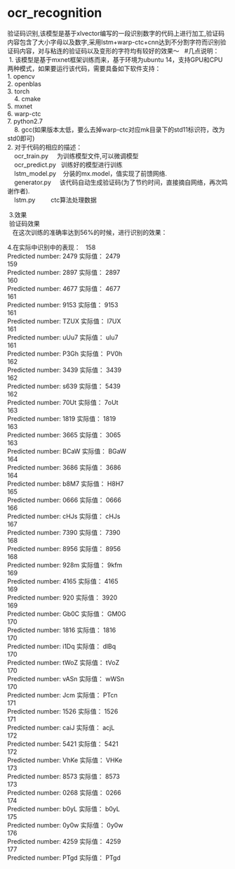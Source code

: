 # ocr_recognition
验证码识别,该模型是基于xlvector编写的一段识别数字的代码上进行加工,验证码内容包含了大小字母以及数字,采用lstm+warp-ctc+cnn达到不分割字符而识别验证码内容，对与粘连的验证码以及变形的字符均有较好的效果～  
#几点说明：  
  1. 该模型是基于mxnet框架训练而来，基于环境为ubuntu 14，支持GPU和CPU两种模式，如果要运行该代码，需要具备如下软件支持：   
     1. opencv   
     2. openblas   
     3. torch   
     4. cmake   
     5. mxnet   
     6. warp-ctc   
     7. python2.7   
     8. gcc(如果版本太低，要么去掉warp-ctc对应mk目录下的std11标识符，改为std0即可)   
  2. 对于代码的相应的描述：    
     ocr_train.py     为训练模型文件,可以微调模型   
     ocr_predict.py   训练好的模型进行训练   
     lstm_model.py    分装的mx.model，值实现了前馈网络.   
     generator.py     该代码自动生成验证码(为了节约时间，直接摘自网络，再次鸣谢作者).    
     lstm.py          ctc算法处理数据     
            
  3.效果    
  验证码效果  
    在这次训练的准确率达到56%的时候，进行识别的效果：   
    
 4.在实际中识别中的表现：  
158  
Predicted number: 2479  实际值： 2479   
159   
Predicted number: 2897  实际值： 2897   
160     
Predicted number: 4677  实际值： 4677    
161    
Predicted number: 9153  实际值： 9153    
161    
Predicted number: TZUX  实际值： l7UX    
161    
Predicted number: uUu7  实际值： ulu7     
161    
Predicted number: P3Gh  实际值： PV0h    
162     
Predicted number: 3439  实际值： 3439    
162    
Predicted number: s639  实际值： 5439    
162    
Predicted number: 70Ut  实际值： 7oUt   
163    
Predicted number: 1819  实际值： 1819    
163    
Predicted number: 3665  实际值： 3065    
163    
Predicted number: BCaW  实际值： BGaW    
164    
Predicted number: 3686  实际值： 3686     
164    
Predicted number: b8M7  实际值： H8H7    
165     
Predicted number: 0666  实际值： 0666    
166    
Predicted number: cHJs  实际值： cHJs     
167     
Predicted number: 7390  实际值： 7390     
168    
Predicted number: 8956  实际值： 8956    
168    
Predicted number: 928m  实际值： 9kfm     
169     
Predicted number: 4165  实际值： 4165    
169     
Predicted number: 920  实际值： 3920    
169     
Predicted number: Gb0C  实际值： GM0G    
170    
Predicted number: 1816  实际值： 1816    
170     
Predicted number: i1Dq  实际值： dlBq     
170     
Predicted number: tWoZ  实际值： tVoZ     
170    
Predicted number: vASn  实际值： wWSn     
170     
Predicted number: Jcm  实际值： PTcn    
171    
Predicted number: 1526  实际值： 1526     
171    
Predicted number: caiJ  实际值： acjL    
172    
Predicted number: 5421  实际值： 5421    
172    
Predicted number: VhKe  实际值： VHKe    
173     
Predicted number: 8573  实际值： 8573    
173    
Predicted number: 0268  实际值： 0266     
174     
Predicted number: b0yL  实际值： b0yL     
175    
Predicted number: 0y0w  实际值： 0y0w    
176    
Predicted number: 4259  实际值： 4259     
177     
Predicted number: PTgd  实际值： PTgd     


